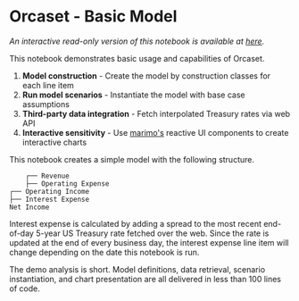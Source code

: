 # Orcaset - Basic Model

_An interactive read-only version of this notebook is available at [here](https://orcaset-notebooks.livelyisland-e61288e8.eastus.azurecontainerapps.io)._

This notebook demonstrates basic usage and capabilities of Orcaset.

1. **Model construction** - Create the model by construction classes for each line item
2. **Run model scenarios** - Instantiate the model with base case assumptions
3. **Third-party data integration** - Fetch interpolated Treasury rates via web API
4. **Interactive sensitivity** - Use [marimo's](https://marimo.io) reactive UI components to create interactive charts

This notebook creates a simple model with the following structure.

```
    ┌── Revenue
    ├── Operating Expense
┌── Operating Income
├── Interest Expense
Net Income
```

Interest expense is calculated by adding a spread to the most recent end-of-day 5-year US Treasury rate fetched over the web. Since the rate is updated at the end of every business day, the interest expense line item will change depending on the date this notebook is run.

The demo analysis is short. Model definitions, data retrieval, scenario instantiation, and chart presentation are all delivered in less than 100 lines of code.